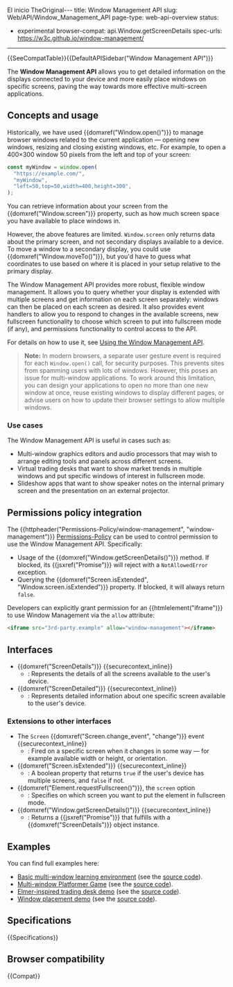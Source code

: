 El inicio TheOriginal---
title: Window Management API
slug: Web/API/Window_Management_API
page-type: web-api-overview
status:
  - experimental
browser-compat: api.Window.getScreenDetails
spec-urls: https://w3c.github.io/window-management/
---

{{SeeCompatTable}}{{DefaultAPISidebar("Window Management API")}}

The **Window Management API** allows you to get detailed information on the displays connected to your device and more easily place windows on specific screens, paving the way towards more effective multi-screen applications.

## Concepts and usage

Historically, we have used {{domxref("Window.open()")}} to manage browser windows related to the current application — opening new windows, resizing and closing existing windows, etc. For example, to open a 400×300 window 50 pixels from the left and top of your screen:

```js
const myWindow = window.open(
  "https://example.com/",
  "myWindow",
  "left=50,top=50,width=400,height=300",
);
```

You can retrieve information about your screen from the {{domxref("Window.screen")}} property, such as how much screen space you have available to place windows in.

However, the above features are limited. `Window.screen` only returns data about the primary screen, and not secondary displays available to a device. To move a window to a secondary display, you could use {{domxref("Window.moveTo()")}}, but you'd have to guess what coordinates to use based on where it is placed in your setup relative to the primary display.

The Window Management API provides more robust, flexible window management. It allows you to query whether your display is extended with multiple screens and get information on each screen separately: windows can then be placed on each screen as desired. It also provides event handlers to allow you to respond to changes in the available screens, new fullscreen functionality to choose which screen to put into fullscreen mode (if any), and permissions functionality to control access to the API.

For details on how to use it, see [Using the Window Management API](/en-US/docs/Web/API/Window_Management_API/Using).

> **Note:** In modern browsers, a separate user gesture event is required for each `Window.open()` call, for security purposes. This prevents sites from spamming users with lots of windows. However, this poses an issue for multi-window applications. To work around this limitation, you can design your applications to open no more than one new window at once, reuse existing windows to display different pages, or advise users on how to update their browser settings to allow multiple windows.

### Use cases

The Window Management API is useful in cases such as:

- Multi-window graphics editors and audio processors that may wish to arrange editing tools and panels across different screens.
- Virtual trading desks that want to show market trends in multiple windows and put specific windows of interest in fullscreen mode.
- Slideshow apps that want to show speaker notes on the internal primary screen and the presentation on an external projector.

## Permissions policy integration

The {{httpheader("Permissions-Policy/window-management", "window-management")}} [Permissions-Policy](/en-US/docs/Web/HTTP/Permissions_Policy) can be used to control permission to use the Window Management API. Specifically:

- Usage of the {{domxref("Window.getScreenDetails()")}} method. If blocked, its {{jsxref("Promise")}} will reject with a `NotAllowedError` exception.
- Querying the {{domxref("Screen.isExtended", "Window.screen.isExtended")}} property. If blocked, it will always return `false`.

Developers can explicitly grant permission for an {{htmlelement("iframe")}} to use Window Management via the `allow` attribute:

```html
<iframe src="3rd-party.example" allow="window-management"></iframe>
```

## Interfaces

- {{domxref("ScreenDetails")}} {{securecontext_inline}}
  - : Represents the details of all the screens available to the user's device.
- {{domxref("ScreenDetailed")}} {{securecontext_inline}}
  - : Represents detailed information about one specific screen available to the user's device.

### Extensions to other interfaces

- The `Screen` {{domxref("Screen.change_event", "change")}} event {{securecontext_inline}}
  - : Fired on a specific screen when it changes in some way — for example available width or height, or orientation.
- {{domxref("Screen.isExtended")}} {{securecontext_inline}}
  - : A boolean property that returns `true` if the user's device has multiple screens, and `false` if not.
- {{domxref("Element.requestFullscreen()")}}, the `screen` option
  - : Specifies on which screen you want to put the element in fullscreen mode.
- {{domxref("Window.getScreenDetails()")}} {{securecontext_inline}}
  - : Returns a {{jsxref("Promise")}} that fulfills with a {{domxref("ScreenDetails")}} object instance.

## Examples

You can find full examples here:

- [Basic multi-window learning environment](https://mdn.github.io/dom-examples/window-management-api/) (see the [source code](https://github.com/mdn/dom-examples/tree/main/window-management-api)).
- [Multi-window Platformer Game](https://googlechromelabs.github.io/multi-window-platformer-game/) (see the [source code](https://github.com/googlechromelabs/multi-window-platformer-game)).
- [Elmer-inspired trading desk demo](https://window-placement.glitch.me/) (see the [source code](https://glitch.com/edit/#!/window-placement)).
- [Window placement demo](https://michaelwasserman.github.io/window-placement-demo/) (see the [source code](https://github.com/michaelwasserman/window-placement-demo)).

## Specifications

{{Specifications}}

## Browser compatibility

{{Compat}}
